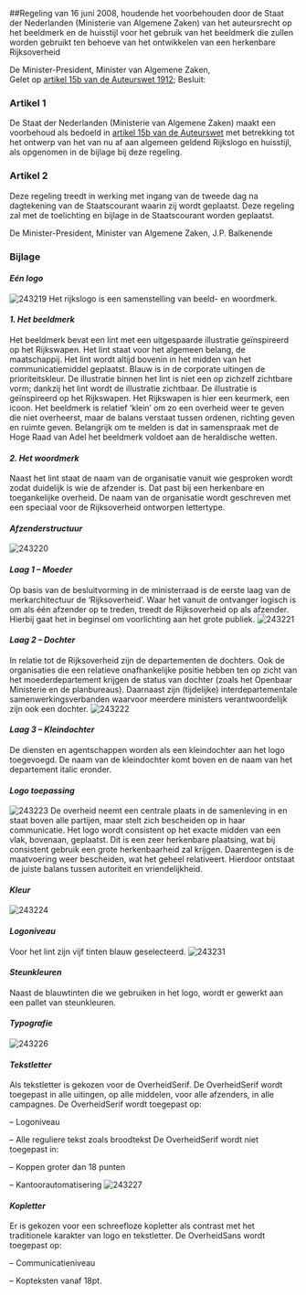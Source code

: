 <meta http-equiv='Content-Type' content='text/html; charset=utf-8' />

##Regeling van 16 juni 2008, houdende het voorbehouden door de Staat der Nederlanden (Ministerie van Algemene Zaken) van het auteursrecht op het beeldmerk en de huisstijl voor het gebruik van het beeldmerk die zullen worden gebruikt ten behoeve van het ontwikkelen van een herkenbare Rijksoverheid

De Minister-President, Minister van Algemene Zaken,  
Gelet op [artikel 15b van de Auteurswet 1912](../../../../../../../../../../wet/auteurswet/BWBR0001886/README.md);
Besluit:    

### Artikel  1  

De Staat der Nederlanden (Ministerie van Algemene Zaken) maakt een voorbehoud als bedoeld in [artikel 15b van de Auteurswet](../../../../../../../../../../wet/auteurswet/BWBR0001886/README.md) met betrekking tot het ontwerp van het van nu af aan algemeen geldend Rijkslogo en huisstijl, als opgenomen in de bijlage bij deze regeling. 

### Artikel  2  

Deze regeling treedt in werking met ingang van de tweede dag na dagtekening van de Staatscourant waarin zij wordt geplaatst. Deze regeling zal met de toelichting en bijlage in de Staatscourant worden geplaatst. 

De 
Minister-President, 
Minister van Algemene Zaken, 
J.P.  Balkenende    

### Bijlage  

#### *Eén logo* 

![243219](http://wetten.overheid.nl/Illustration/243219)
Het rijkslogo is een samenstelling van beeld- en woordmerk. 

#### *1. Het beeldmerk* 

Het beeldmerk bevat een lint met een uitgespaarde illustratie geïnspireerd op het Rijkswapen. Het lint staat voor het algemeen belang, de maatschappij. Het lint wordt altijd bovenin in het midden van het communicatiemiddel geplaatst. Blauw is in de corporate uitingen de prioriteitskleur. De illustratie binnen het lint is niet een op zichzelf zichtbare vorm; dankzij het lint wordt de illustratie zichtbaar. De illustratie is geïnspireerd op het Rijkswapen. Het Rijkswapen is hier een keurmerk, een icoon. Het beeldmerk is relatief ‘klein’ om zo een overheid weer te geven die niet overheerst, maar de balans verstaat tussen ordenen, richting geven en ruimte geven. Belangrijk om te melden is dat in samenspraak met de Hoge Raad van Adel het beeldmerk voldoet aan de heraldische wetten. 

#### *2. Het woordmerk* 

Naast het lint staat de naam van de organisatie vanuit wie gesproken wordt zodat duidelijk is wie de afzender is. Dat past bij een herkenbare en toegankelijke overheid. De naam van de organisatie wordt geschreven met een speciaal voor de Rijksoverheid ontworpen lettertype. 

#### *Afzenderstructuur* 

![243220](http://wetten.overheid.nl/Illustration/243220)

#### *Laag 1 – Moeder* 

Op basis van de besluitvorming in de ministerraad is de eerste laag van de merkarchitectuur de ‘Rijksoverheid’. Waar het vanuit de ontvanger logisch is om als één afzender op te treden, treedt de Rijksoverheid op als afzender. Hierbij gaat het in beginsel om voorlichting aan het grote publiek.  ![243221](http://wetten.overheid.nl/Illustration/243221)

#### *Laag 2 – Dochter* 

In relatie tot de Rijksoverheid zijn de departementen de dochters. Ook de organisaties die een relatieve onafhankelijke positie hebben ten op zicht van het moederdepartement krijgen de status van dochter (zoals het Openbaar Ministerie en de planbureaus). Daarnaast zijn (tijdelijke) interdepartementale samenwerkingsverbanden waarvoor meerdere ministers verantwoordelijk zijn ook een dochter.  ![243222](http://wetten.overheid.nl/Illustration/243222)

#### *Laag 3 – Kleindochter* 

De diensten en agentschappen worden als een kleindochter aan het logo toegevoegd. De naam van de kleindochter komt boven en de naam van het departement italic eronder. 

#### *Logo toepassing* 

![243223](http://wetten.overheid.nl/Illustration/243223)
De overheid neemt een centrale plaats in de samenleving in en staat boven alle partijen, maar stelt zich bescheiden op in haar communicatie. Het logo wordt consistent op het exacte midden van een vlak, bovenaan, geplaatst. Dit is een zeer herkenbare plaatsing, wat bij consistent gebruik een grote herkenbaarheid zal krijgen. Daarentegen is de maatvoering weer bescheiden, wat het geheel relativeert. Hierdoor ontstaat de juiste balans tussen autoriteit en vriendelijkheid. 

#### *Kleur* 

![243224](http://wetten.overheid.nl/Illustration/243224)

#### *Logoniveau* 

Voor het lint zijn vijf tinten blauw geselecteerd.  ![243231](http://wetten.overheid.nl/Illustration/243231)

#### *Steunkleuren* 

Naast de blauwtinten die we gebruiken in het logo, wordt er gewerkt aan een pallet van steunkleuren. 

#### *Typografie* 

![243226](http://wetten.overheid.nl/Illustration/243226)

#### *Tekstletter* 

Als tekstletter is gekozen voor de OverheidSerif. De OverheidSerif wordt toegepast in alle uitingen, op alle middelen, voor alle afzenders, in alle campagnes. De OverheidSerif wordt toegepast op: 

– Logoniveau  

– Alle reguliere tekst zoals broodtekst   De OverheidSerif wordt niet toegepast in: 

– Koppen groter dan 18 punten  

– Kantoorautomatisering    ![243227](http://wetten.overheid.nl/Illustration/243227)

#### *Kopletter* 

Er is gekozen voor een schreefloze kopletter als contrast met het traditionele karakter van logo en tekstletter. De OverheidSans wordt toegepast op: 

– Communicatieniveau  

– Kopteksten vanaf 18pt.   

